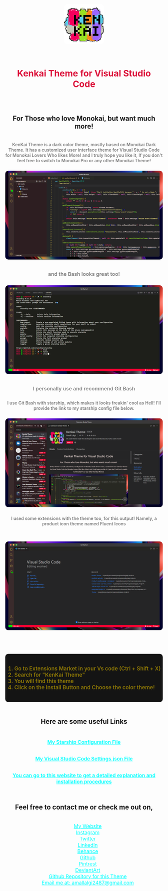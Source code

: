 <div class="logo">

![](https://raw.githubusercontent.com/TheAmalLalgi/KenKai-Theme/main/Images/Logo.png)

</div>

<div align="center">

<div class="Home-Text">

# Kenkai Theme for Visual Studio Code

## For Those who love Monokai, but want much more!

KenKai Theme is a dark color theme, mostly based on Monokai Dark Theme. It has a customized user interface theme for Visual Studio Code for Monokai Lovers Who likes More! and I truly hope you like it, If you don't feel free to switch to Monokai Pro or any other Monokai Theme!

</div>

![](https://raw.githubusercontent.com/TheAmalLalgi/KenKai-Theme/main/Images/Open-File.png)

<div>  

### and the Bash looks great too!

![](https://raw.githubusercontent.com/TheAmalLalgi/KenKai-Theme/main/Images/terminal.png)

### I personally use and recommend Git Bash

I use Git Bash with starship, which makes it looks freakin' cool as Hell! I'll provide the link to my starship config file below.

</div>

![](https://raw.githubusercontent.com/TheAmalLalgi/KenKai-Theme/main/Images/KenKai-Theme.png)

I used some extensions with the theme too, for this output! Namely, a product icon theme named <span class="Main-Words">Fluent Icons</span>

</div>

<p></div></p>

<p><img src="https://raw.githubusercontent.com/TheAmalLalgi/KenKai-Theme/main/Images/Homepage.png" alt="" /></p>

<p><div>  </p>

<div class="Instructions">

1. Go to Extensions Market in your Vs code (Ctrl + Shift + X)
2. Search for "KenKai Theme"
3. You will find this theme
4. Click on the Install Button and Choose the color theme!

</div>

<div class="Useful_links">

## Here are some useful Links

### [My Starship Configuration File](https://github.com/TheAmalLalgi/KenKai-Theme/blob/main/Assets/Starship.toml)

### [My Visual Studio Code Settings.json File](https://github.com/TheAmalLalgi/KenKai-Theme/blob/main/Assets/settings.json)

### [You can go to this website to get a detailed explanation and installation procedures](https://TheAmalLalgi.github.io/#)

</div>

<div align="center">

## Feel free to contact me or check me out on,

*   [My Website](https://TheAmalLalgi.github.io)
*   [Instagram](https://www.instagram.com/TheAmalLalgi)
*   [Twitter](https://twitter.com/AmalLalgi)
*   [LinkedIn](https://www.linkedin.com/in/amal-lalgi-8b193521a/)
*   [Behance](https://www.behance.net/amallalgi)
*   [Github](https://github.com/TheAmalLalgi)
*   [Pintrest](https://pintrest.com/_u/amallalgi)
*   [DeviantArt](https://www.deviantart.com/amallalgi)
*   [Github Repository for this Theme](https://github.com/TheAmalLalgi/KenKai-Theme)
*   [Email me at: amallalgi2487@gmail.com](mailto:amallalgi2487@gmail.com)

</div>


<!-- Styling -->

<style>

    a {
        color: cyan;
        font-size: 16px;
    }
    a:hover {
        text-decoration: underline;
        color: #00FFFF;
    }

    ul {
        list-style-type: none;
        text-align: center;
    }

    h2 {
        padding-bottom: 20px;
        padding-top: 20px;
    }

    img {
        border-radius: 10px;
    }

    h3, p {
        color: grey;
        font-weight: 600;
        padding-bottom: 10px;
    }

    h1 {
        color: crimson;
        font-weight: 700;
        padding-top: 10px;
        padding-bottom: 30px;
    }

    .Useful_links {
        text-align: center;
    }

    .logo {
        display: flex;
        justify-content: center;
        align-items: center;
    }

    .Instructions {
        background: #141414;
        border-radius: 10px;
        padding-top: 20px;
        padding-bottom: 20px;
        text-align: Left;
        color: #907A05;
        font-size: 17px;
        font-weight: 600;
    }


</style>